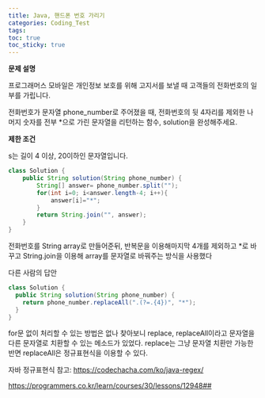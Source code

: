 ```yaml
---
title: Java, 핸드폰 번호 가리기
categories: Coding_Test
tags: 
toc: true
toc_sticky: true
---
```


**문제 설명**  

프로그래머스 모바일은 개인정보 보호를 위해 고지서를 보낼 때 고객들의 전화번호의 일부를 가립니다.

전화번호가 문자열 phone_number로 주어졌을 때, 전화번호의 뒷 4자리를 제외한 나머지 숫자를 전부 *으로 가린 문자열을 리턴하는 함수, solution을 완성해주세요.

**제한 조건**

s는 길이 4 이상, 20이하인 문자열입니다.

```java
class Solution {
    public String solution(String phone_number) {
        String[] answer= phone_number.split("");
        for(int i=0; i<answer.length-4; i++){
            answer[i]="*";
        }
        return String.join("", answer);
    }
}
```
전화번호를 String array로 만들어준뒤,
반복문을 이용해마지막 4개를 제외하고 *로 바꾸고
String.join을 이용해 array를 문자열로 바꿔주는 방식을 사용했다


다른 사람의 답안
```java
class Solution {
  public String solution(String phone_number) {
    return phone_number.replaceAll(".(?=.{4})", "*");
  }
}
```
for문 없이 처리할 수 있는 방법은 없나 찾아보니 
replace, replaceAll이라고 문자열을 다른 문자열로 치환할 수 있는 메소드가 있었다.
replace는 그냥 문자열 치환만 가능한 반면 replaceAll은 정규표현식을 이용할 수 있다.

자바 정규표현식 참고: https://codechacha.com/ko/java-regex/

https://programmers.co.kr/learn/courses/30/lessons/12948##
